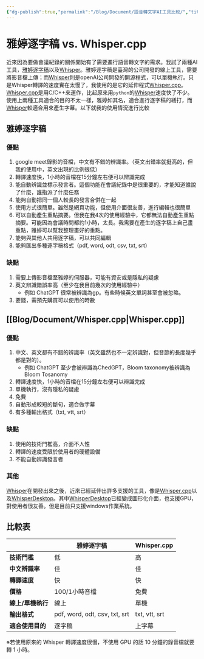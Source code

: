 ```yaml
---
{"dg-publish":true,"permalink":"/Blog/Document/語音轉文字AI工具比較/","title":"雅婷逐字稿 vs. Whisper.cpp","tags":["blog","ai","text"],"created":"2023-03-28T00:00:00.000Z","updated":"2024-06-14T14:23"}
---
```



# 雅婷逐字稿 vs. Whisper.cpp

近來因為要做會議紀錄的關係開始有了需要進行語音轉文字的需求。我試了兩種AI工具，[雅婷逐字稿](https://asr.yating.tw/)以及[Whisper](https://github.com/openai/whisper)。雅婷逐字稿是臺灣的公司開發的線上工具，需要將影音檔上傳；而[Whisper](https://github.com/openai/whisper)則是openAI公司開發的開源程式，可以單機執行。只是Whisper轉譯的速度實在太慢了，我使用的是它的延伸程式[Whisper.cpp](https://github.com/ggerganov/whisper.cpp)。[Whisper.cpp](https://github.com/ggerganov/whisper.cpp)是用C/C++來運作，比起原來用`python`的[Whisper](https://github.com/openai/whisper)速度快了不少。使用上兩種工具適合的目的不太一樣，雅婷如其名，適合進行逐字稿的繕打，而[Whisper](https://github.com/openai/whisper)較適合用來產生字幕。以下就我的使用情況進行比較

## 雅婷逐字稿

### 優點

1. google meet錄影的音檔，中文有不錯的辨識率。（英文出錯率就挺高的，但我的使用中，英文出現的比例很低）
2. 轉譯速度快，1小時的音檔在15分鐘左右便可以辨識完成
3. 能自動辨識並標示發言者。這個功能在會議紀錄中是很重要的，才能知道誰說了什麼，誰指派了什麼任務
4. 能夠自動把同一個人較長的發言合併在一起
5. 使用方式很簡單。雖然是網頁功能，但使用介面很友善，進行編輯也很簡單
6. 可以自動產生重點摘要。但我在我4次的使用經驗中，它都無法自動產生重點摘要。可能因為會議時間都約1小時，太長。我需要在產生的逐字稿上自己畫重點，雅婷可以幫我整理畫好的重點。
7. 能夠與其他人共用逐字稿，可以共同編輯
8. 能夠匯出多種逐字稿格式（pdf, word, odt, csv, txt, srt）

### 缺點

1. 需要上傳影音檔至雅婷的伺服器，可能有資安或是隱私的疑慮
2. 英文辨識錯誤率高（至少在我目前幾次的使用經驗中）
   - 例如 ChatGPT 很常被辨識為gp。有些時候英文單詞甚至會被忽略。
3. 要錢，需預先購買可以使用的時數

## [[Blog/Document/Whisper.cpp\|Whisper.cpp]]

### 優點

1. 中文、英文都有不錯的辨識率（英文雖然也不一定辨識對，但音節的長度幾乎都是對的）。
   - 例如 ChatGPT 至少會被辨識為ChedGPT，Bloom taxonomy被辨識為Bloom Tosanomy
2. 轉譯速度快，1小時的音檔在15分鐘左右便可以辨識完成
3. 單機執行，沒有隱私的疑慮
4. 免費
5. 自動形成較短的斷句，適合做字幕
6. 有多種輸出格式（txt, vtt, srt）

### 缺點

1. 使用的技術門檻高，介面不人性
2. 轉譯的速度受限於使用者的硬體設備
3. 不能自動辨識發言者

### 其他

[Whisper](https://github.com/openai/whisper)在開發出來之後，近來已經延伸出許多支援的工具，像是[Whisper.cpp](https://github.com/ggerganov/whisper.cpp)以及[WhisperDesktop](https://github.com/Const-me/Whisper)。其中[WhisperDesktop](https://github.com/Const-me/Whisper)已經變成圖形化介面，也支援GPU，對使用者很友善。但是目前只支援windows作業系統。

## 比較表

|                                                      | **雅婷逐字稿**                     | **Whisper.cpp** |
| ---------------------------------------------------- | ----------------------------- | --------------- |
| **技術門檻**                                             | 低                             | 高               |
| **中文辨識率**                                            | 佳                             | 佳               |
| **轉譯速度**                                             | 快                             | 快               |
| **價格**                                               | 100/1小時音檔                     | 免費              |
| **線上/單機執行**                                          | 線上                            | 單機              |
| **輸出格式**                                             | pdf, word, odt, csv, txt, srt | txt, vtt, srt   |
| **適合使用目的**                                           | 逐字稿                           | 上字幕             |

※若使用原來的 Whisper 轉譯速度很慢，不使用 GPU 的話 10 分鐘的錄音檔就要轉 1 小時。 